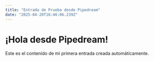```yaml
---
title: "Entrada de Prueba desde Pipedream"
date: "2025-04-20T16:46:06.239Z"
---
```


# ¡Hola desde Pipedream!

Este es el contenido de mi primera entrada creada automáticamente.